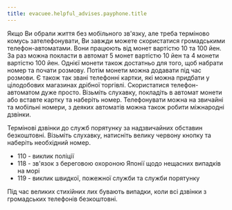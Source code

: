 ```yaml
---
title: evacuee.helpful_advises.payphone.title
---
```


Якщо Ви обрали життя без мобільного зв'язку, але треба терміново комусь зателефонувати, Ви завжди можете скористатися громадськими телефон-автоматами. Вони працюють від монет вартістю 10 та 100 йен. За раз можна покласти в автомат 5 монет вартістю 10 йен та 4 монети вартістю 100 йен. Однієї монети також достатньо для того, щоб набрати номер та почати розмову. Потім монети можна додавати під час розмови. Є також так звані телефонні картки, які можна придбати у цілодобових магазинах дрібної торгівлі. Скористатися телефон-автоматом дуже просто. Візьміть слухавку, покладіть в автомат монети або вставте картку та наберіть номер. Телефонувати можна на звичайні та мобільні номери, з деяких автоматів можна також робити міжнародні дзвінки.

Термінові дзвінки до служб порятунку за надзвичайних обставин безкоштовні. Візьміть слухавку, натисніть велику червону кнопку та наберіть необхідний номер.

- 110 - виклик поліції
- 118 - зв'язок з береговою охороною Японії щодо нещасних випадків на морі
- 119 - виклик швидкої, пожежної служби та служби порятунку

Під час великих стихійних лих бувають випадки, коли всі дзвінки з громадських телефонів безкоштовні.
